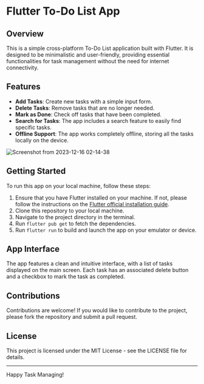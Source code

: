 # Flutter To-Do List App

## Overview
This is a simple cross-platform To-Do List application built with Flutter. It is designed to be minimalistic and user-friendly, providing essential functionalities for task management without the need for internet connectivity.

## Features
- **Add Tasks**: Create new tasks with a simple input form.
- **Delete Tasks**: Remove tasks that are no longer needed.
- **Mark as Done**: Check off tasks that have been completed.
- **Search for Tasks**: The app includes a search feature to easily find specific tasks.
- **Offline Support**: The app works completely offline, storing all the tasks locally on the device.

![Screenshot from 2023-12-16 02-14-38](https://github.com/ahbarabdellah/to-do-app/assets/71067263/2d23461d-a496-4cfe-944a-a01d5571cb09)

## Getting Started
To run this app on your local machine, follow these steps:

1. Ensure that you have Flutter installed on your machine. If not, please follow the instructions on the [Flutter official installation guide](https://flutter.dev/docs/get-started/install).
2. Clone this repository to your local machine.
3. Navigate to the project directory in the terminal.
4. Run `flutter pub get` to fetch the dependencies.
5. Run `flutter run` to build and launch the app on your emulator or device.

## App Interface
The app features a clean and intuitive interface, with a list of tasks displayed on the main screen. Each task has an associated delete button and a checkbox to mark the task as completed.

## Contributions
Contributions are welcome! If you would like to contribute to the project, please fork the repository and submit a pull request.

## License
This project is licensed under the MIT License - see the LICENSE file for details.

---

Happy Task Managing!

